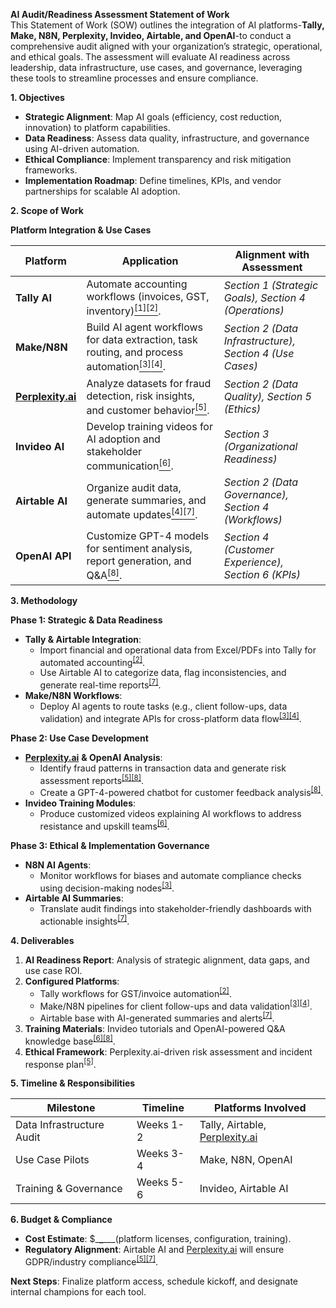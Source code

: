 **AI Audit/Readiness Assessment Statement of Work**  
This Statement of Work (SOW) outlines the integration of AI platforms-**Tally, Make, N8N, Perplexity, Invideo, Airtable, and OpenAI**\-to conduct a comprehensive audit aligned with your organization’s strategic, operational, and ethical goals. The assessment will evaluate AI readiness across leadership, data infrastructure, use cases, and governance, leveraging these tools to streamline processes and ensure compliance.

**1\. Objectives**

- **Strategic Alignment**: Map AI goals (efficiency, cost reduction, innovation) to platform capabilities.
- **Data Readiness**: Assess data quality, infrastructure, and governance using AI-driven automation.
- **Ethical Compliance**: Implement transparency and risk mitigation frameworks.
- **Implementation Roadmap**: Define timelines, KPIs, and vendor partnerships for scalable AI adoption.

**2\. Scope of Work**

**Platform Integration & Use Cases**

| **Platform** | **Application** | **Alignment with Assessment** |
| --- | --- | --- |
| **Tally AI** | Automate accounting workflows (invoices, GST, inventory)[<sup>\[1\]</sup>](#fn1)[<sup>\[2\]</sup>](#fn2). | _Section 1 (Strategic Goals), Section 4 (Operations)_ |
| **Make/N8N** | Build AI agent workflows for data extraction, task routing, and process automation[<sup>\[3\]</sup>](#fn3)[<sup>\[4\]</sup>](#fn4). | _Section 2 (Data Infrastructure), Section 4 (Use Cases)_ |
| [**Perplexity.ai**](http://Perplexity.ai) | Analyze datasets for fraud detection, risk insights, and customer behavior[<sup>\[5\]</sup>](#fn5). | _Section 2 (Data Quality), Section 5 (Ethics)_ |
| **Invideo AI** | Develop training videos for AI adoption and stakeholder communication[<sup>\[6\]</sup>](#fn6). | _Section 3 (Organizational Readiness)_ |
| **Airtable AI** | Organize audit data, generate summaries, and automate updates[<sup>\[4\]</sup>](#fn4)[<sup>\[7\]</sup>](#fn7). | _Section 2 (Data Governance), Section 4 (Workflows)_ |
| **OpenAI API** | Customize GPT-4 models for sentiment analysis, report generation, and Q&A[<sup>\[8\]</sup>](#fn8). | _Section 4 (Customer Experience), Section 6 (KPIs)_ |

**3\. Methodology**

**Phase 1: Strategic & Data Readiness**

- **Tally & Airtable Integration**:
  - Import financial and operational data from Excel/PDFs into Tally for automated accounting<sup>[\[2\]](#fn2)</sup>.
  - Use Airtable AI to categorize data, flag inconsistencies, and generate real-time reports<sup>[\[7\]](#fn7)</sup>.
- **Make/N8N Workflows**:
  - Deploy AI agents to route tasks (e.g., client follow-ups, data validation) and integrate APIs for cross-platform data flow<sup>[\[3\]](#fn3)</sup><sup>[\[4\]](#fn4)</sup>.

**Phase 2: Use Case Development**

- [**Perplexity.ai**](http://Perplexity.ai) **& OpenAI Analysis**:
  - Identify fraud patterns in transaction data and generate risk assessment reports<sup>[\[5\]](#fn5)</sup><sup>[\[8\]](#fn8)</sup>.
  - Create a GPT-4-powered chatbot for customer feedback analysis<sup>[\[8\]](#fn8)</sup>.
- **Invideo Training Modules**:
  - Produce customized videos explaining AI workflows to address resistance and upskill teams<sup>[\[6\]](#fn6)</sup>.

**Phase 3: Ethical & Implementation Governance**

- **N8N AI Agents**:
  - Monitor workflows for biases and automate compliance checks using decision-making nodes<sup>[\[3\]](#fn3)</sup>.
- **Airtable AI Summaries**:
  - Translate audit findings into stakeholder-friendly dashboards with actionable insights<sup>[\[7\]](#fn7)</sup>.

**4\. Deliverables**

1. **AI Readiness Report**: Analysis of strategic alignment, data gaps, and use case ROI.
2. **Configured Platforms**:
    - Tally workflows for GST/invoice automation<sup>[\[2\]](#fn2)</sup>.
    - Make/N8N pipelines for client follow-ups and data validation<sup>[\[3\]](#fn3)</sup><sup>[\[4\]](#fn4)</sup>.
    - Airtable base with AI-generated summaries and alerts<sup>[\[7\]](#fn7)</sup>.
3. **Training Materials**: Invideo tutorials and OpenAI-powered Q&A knowledge base<sup>[\[6\]](#fn6)</sup><sup>[\[8\]](#fn8)</sup>.
4. **Ethical Framework**: Perplexity.ai-driven risk assessment and incident response plan<sup>[\[5\]](#fn5)</sup>.

**5\. Timeline & Responsibilities**

| **Milestone** | **Timeline** | **Platforms Involved** |
| --- | --- | --- |
| Data Infrastructure Audit | Weeks 1-2 | Tally, Airtable, [Perplexity.ai](http://Perplexity.ai) |
| Use Case Pilots | Weeks 3-4 | Make, N8N, OpenAI |
| Training & Governance | Weeks 5-6 | Invideo, Airtable AI |

**6\. Budget & Compliance**

- **Cost Estimate**: $\_**\_**\___(platform licenses, configuration, training).
- **Regulatory Alignment**: Airtable AI and [Perplexity.ai](http://Perplexity.ai) will ensure GDPR/industry compliance<sup>[\[5\]](#fn5)</sup><sup>[\[7\]](#fn7)</sup>.

**Next Steps**: Finalize platform access, schedule kickoff, and designate internal champions for each tool.